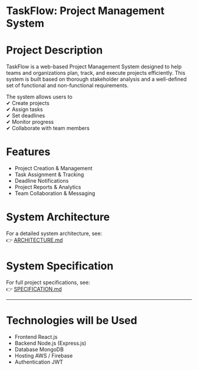 # TaskFlow: Project Management System  

# Project Description   

TaskFlow is a web-based Project Management System designed to help teams and organizations plan, track, and execute projects efficiently.  This system is built based on thorough stakeholder analysis and a well-defined set of functional and non-functional requirements.

The system allows users to  
✔ Create projects  
✔ Assign tasks  
✔ Set deadlines  
✔ Monitor progress  
✔ Collaborate with team members  



#  Features  
- Project Creation & Management  
- Task Assignment & Tracking 
- Deadline Notifications  
- Project Reports & Analytics  
- Team Collaboration & Messaging  



# System Architecture  
For a detailed system architecture, see:  
👉 [ARCHITECTURE.md](https://github.com/Nonkululeko-Ma/Project_Management/blob/main/ARCHITECTURE.md)



#  System Specification  
For full project specifications, see:  
👉 [SPECIFICATION.md](https://github.com/Nonkululeko-Ma/Project_Management/blob/main/SPECIFICATION.md)  

---

# Technologies  will be Used  
- Frontend React.js  
- Backend Node.js (Express.js)  
- Database MongoDB  
- Hosting AWS / Firebase  
- Authentication JWT  
  
